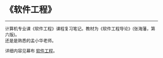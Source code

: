 # 《软件工程》
***
计算机专业课《软件工程》课程复习笔记。教材为《软件工程导论》(张海藩，第六版)。  
还是是熟悉的孟小华老师。

详细内容见幕布 [软件工程]()。
<!-- 未附加链接 -->